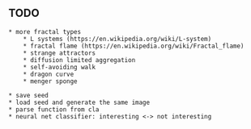 TODO
----

    * more fractal types
        * L systems (https://en.wikipedia.org/wiki/L-system)
        * fractal flame (https://en.wikipedia.org/wiki/Fractal_flame)
        * strange attractors
        * diffusion limited aggregation
        * self-avoiding walk
        * dragon curve
        * menger sponge

    * save seed
    * load seed and generate the same image
    * parse function from cla
    * neural net classifier: interesting <-> not interesting
